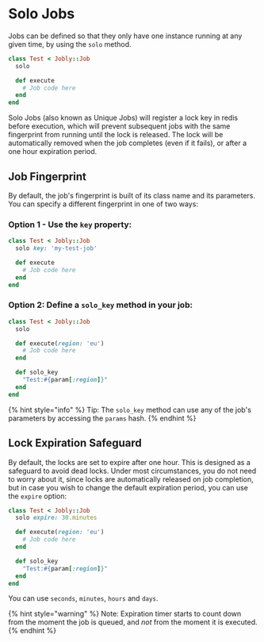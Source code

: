 # Solo Jobs

Jobs can be defined so that they only have one instance running at any given time, by using the `solo` method.

```ruby
class Test < Jobly::Job
  solo

  def execute
    # Job code here
  end
end
```

Solo Jobs \(also known as Unique Jobs\) will register a lock key in redis before execution, which will prevent subsequent jobs with the same fingerprint from running until the lock is released. The lock will be automatically removed when the job completes \(even if it fails\), or after a one hour expiration period.

## Job Fingerprint

By default, the job's fingerprint is built of its class name and its parameters. You can specify a different fingerprint in one of two ways:

### Option 1 - Use the `key` property:

```ruby
class Test < Jobly::Job
  solo key: 'my-test-job'

  def execute
    # Job code here
  end
end
```

### Option 2: Define a `solo_key` method in your job:

```ruby
class Test < Jobly::Job
  solo

  def execute(region: 'eu')
    # Job code here
  end

  def solo_key
    "Test:#{param[:region]}"
  end
end
```

{% hint style="info" %}
Tip: The `solo_key` method can use any of the job's parameters by accessing the `params` hash.
{% endhint %}

## Lock Expiration Safeguard

By default, the locks are set to expire after one hour. This is designed as a safeguard to avoid dead locks. Under most circumstances, you do not need to worry about it, since locks are automatically released on job completion, but in case you wish to change the default expiration period, you can use the `expire` option:

```ruby
class Test < Jobly::Job
  solo expire: 30.minutes

  def execute(region: 'eu')
    # Job code here
  end

  def solo_key
    "Test:#{param[:region]}"
  end
end
```

You can use `seconds`, `minutes`, `hours` and `days`.

{% hint style="warning" %}
Note: Expiration timer starts to count down from the moment the job is queued, and _not_ from the moment it is executed. 
{% endhint %}

